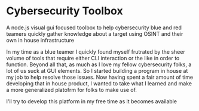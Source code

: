 # Cybersecurity Toolbox 
A node.js visual gui focused toolbox to help cybersecurity blue and red teamers quickly gather knowledge about a target using OSINT and their own in house infrastructure 

In my time as a blue teamer I quickly found myself frutrated by the sheer volume of tools that require either CLI interaction or the like in order to function. Beyond all that, as much as I love my fellow cybersecurity folks, a lot of us suck at GUI elements. So I started building a program in house at my job to help resolve those issues. Now having spent a fair amount of time developing that in house product, I wanted to take what I learned and make a more generalized platofrm for folks to make use of. 

I'll try to develop this platform in my free time as it becomes available  